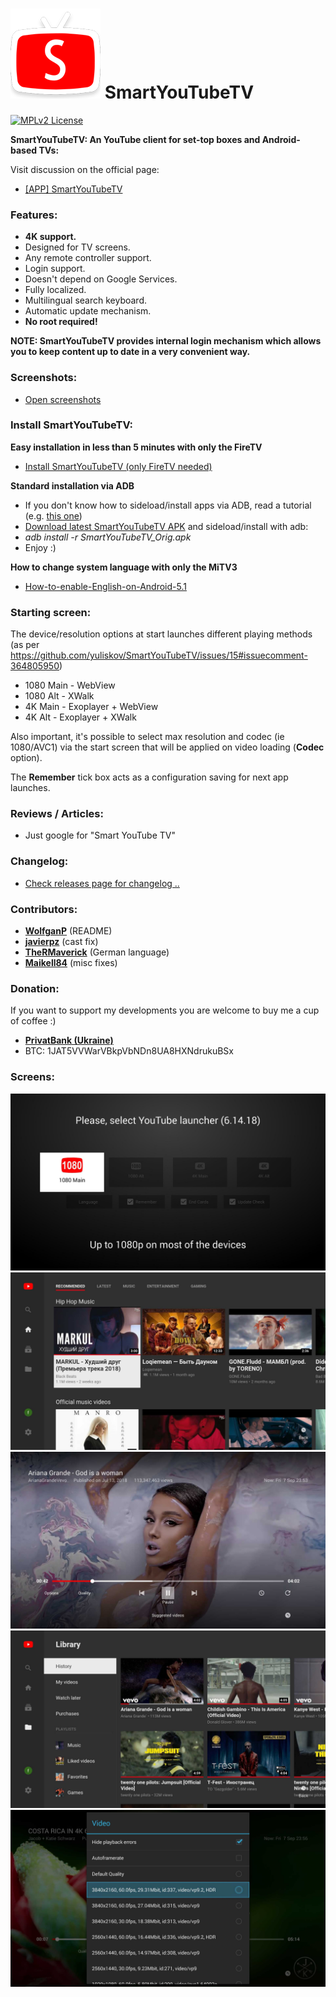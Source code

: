 ![Logo of SmartYouTubeTV](screenshots/smartyoutubetv-logo_small.png "Logo of SmartYouTubeTV") SmartYouTubeTV
=========

[![MPLv2 License](http://img.shields.io/badge/license-MPLv2-blue.svg?style=flat-square)](https://www.mozilla.org/MPL/2.0/)

__SmartYouTubeTV: An YouTube client for set-top boxes and Android-based TVs:__

Visit discussion on the official page: 
 * <a href="https://smartyoutubetv.github.io/#comment-3432484129" target="_blank">[APP] SmartYouTubeTV</a>

### Features:

 * __4K support.__
 * Designed for TV screens.
 * Any remote controller support.
 * Login support.
 * Doesn't depend on Google Services.
 * Fully localized.
 * Multilingual search keyboard.
 * Automatic update mechanism.
 * __No root required!__

__NOTE: SmartYouTubeTV provides internal login mechanism which allows you to keep content up to date in a very convenient way.__

### Screenshots:
 * [Open screenshots](#screens)

### Install SmartYouTubeTV:

__Easy installation in less than 5 minutes with only the FireTV__
 * <a href="https://github.com/yuliskov/SmartYouTubeTV/wiki/Install-SmartYouTubeTV-(only-FireTV-needed)">Install SmartYouTubeTV (only FireTV needed)</a>

__Standard installation via ADB__
 * If you don't know how to sideload/install apps via ADB, read a tutorial (e.g. <a href="http://kodi.wiki/view/HOW-TO:Install_Kodi_on_Fire_TV" target="_blank">this one</a>)
 * <a href="https://github.com/yuliskov/SmartYouTubeTV/releases" target="_blank">Download latest SmartYouTubeTV APK</a> and sideload/install with adb: 
 * *adb install -r SmartYouTubeTV_Orig.apk*
 * Enjoy :)

__How to change system language with only the MiTV3__
 * [How-to-enable-English-on-Android-5.1](https://github.com/yuliskov/SmartYouTubeTV/wiki/How-to-enable-English-on-Android-5.1)

### Starting screen:

The device/resolution options at start launches different playing methods (as per https://github.com/yuliskov/SmartYouTubeTV/issues/15#issuecomment-364805950)
* 1080 Main - WebView
* 1080 Alt  - XWalk
* 4K Main   - Exoplayer + WebView
* 4K Alt    - Exoplayer + XWalk

Also important, it's possible to select max resolution and codec (ie 1080/AVC1) via the start screen that will be applied on video loading (**Codec** option).

The **Remember** tick box acts as a configuration saving for next app launches.
 
### Reviews / Articles:
 * Just google for "Smart YouTube TV"
 
### Changelog:
 * [Check releases page for changelog ..](https://github.com/yuliskov/SmartYouTubeTV/releases)

### Contributors:
 * __[WolfganP](https://github.com/WolfganP)__ (README)
 * __[javierpz](https://github.com/javierpz)__ (cast fix)
 * __[TheRMaverick](https://github.com/TheRMaverick)__ (German language)
 * __[Maikell84](https://github.com/Maikell84)__ (misc fixes)

### Donation:
If you want to support my developments you are welcome to buy me a cup of coffee :)
 * [__PrivatBank (Ukraine)__](https://privatbank.ua/ru/sendmoney?payment=5fcdddf53e3d491d63fcb050e6e2e05f2f2678c2)
 * BTC: 1JAT5VVWarVBkpVbNDn8UA8HXNdrukuBSx

### Screens:
![Screenshot of SmartYouTubeTV](screenshots/smartyoutubetv_screenshot_01.jpg "Screenshot of SmartYouTubeTV")
![Screenshot of SmartYouTubeTV](screenshots/smartyoutubetv_screenshot_02.jpg "Screenshot of SmartYouTubeTV")
![Screenshot of SmartYouTubeTV](screenshots/smartyoutubetv_screenshot_03.jpg "Screenshot of SmartYouTubeTV")
![Screenshot of SmartYouTubeTV](screenshots/smartyoutubetv_screenshot_04.jpg "Screenshot of SmartYouTubeTV")
![Screenshot of SmartYouTubeTV](screenshots/smartyoutubetv_screenshot_05.jpg "Screenshot of SmartYouTubeTV")